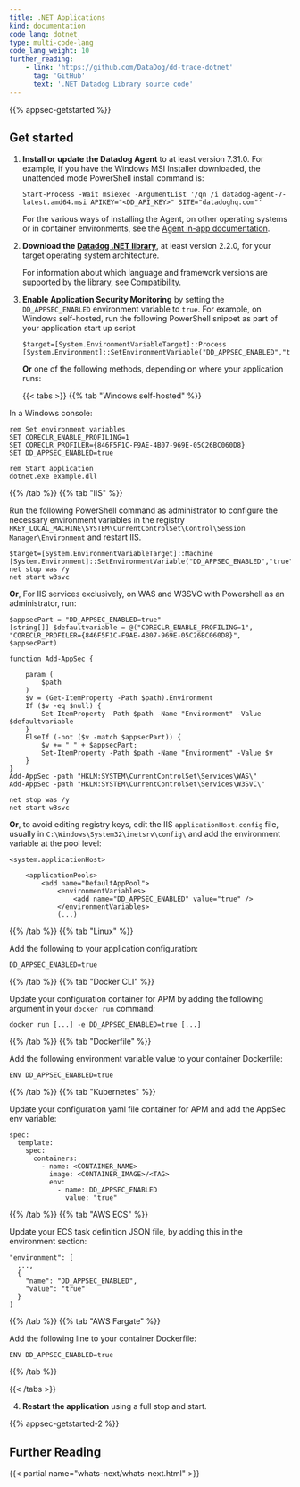 ```yaml
---
title: .NET Applications
kind: documentation
code_lang: dotnet
type: multi-code-lang
code_lang_weight: 10
further_reading:
    - link: 'https://github.com/DataDog/dd-trace-dotnet'
      tag: 'GitHub'
      text: '.NET Datadog Library source code'
---
```


{{% appsec-getstarted %}}

## Get started

1. **Install or update the Datadog Agent** to at least version 7.31.0. For example, if you have the Windows MSI Installer downloaded, the unattended mode PowerShell install command is: 
   ```
   Start-Process -Wait msiexec -ArgumentList '/qn /i datadog-agent-7-latest.amd64.msi APIKEY="<DD_API_KEY>" SITE="datadoghq.com"'
   ```

   For the various ways of installing the Agent, on other operating systems or in container environments, see the [Agent in-app documentation][1].

2. **Download the [Datadog .NET library][2]**, at least version 2.2.0, for your target operating system architecture.

   For information about which language and framework versions are supported by the library, see [Compatibility][3].

3. **Enable Application Security Monitoring** by setting the `DD_APPSEC_ENABLED` environment variable to `true`. For example, on Windows self-hosted, run the following PowerShell snippet as part of your application start up script
   ```
   $target=[System.EnvironmentVariableTarget]::Process
   [System.Environment]::SetEnvironmentVariable("DD_APPSEC_ENABLED","true",$target)
   ```

   **Or** one of the following methods, depending on where your application runs:

   {{< tabs >}}
{{% tab "Windows self-hosted" %}}

In a Windows console: 

```
rem Set environment variables
SET CORECLR_ENABLE_PROFILING=1
SET CORECLR_PROFILER={846F5F1C-F9AE-4B07-969E-05C26BC060D8}
SET DD_APPSEC_ENABLED=true

rem Start application
dotnet.exe example.dll
```

{{% /tab %}}
{{% tab "IIS" %}}

Run the following PowerShell command as administrator to configure the necessary environment variables in the registry `HKEY_LOCAL_MACHINE\SYSTEM\CurrentControlSet\Control\Session Manager\Environment` and restart IIS.
```
$target=[System.EnvironmentVariableTarget]::Machine
[System.Environment]::SetEnvironmentVariable("DD_APPSEC_ENABLED","true",$target)
net stop was /y
net start w3svc
```

**Or**, For IIS services exclusively, on WAS and W3SVC with Powershell as an administrator, run:

```
$appsecPart = "DD_APPSEC_ENABLED=true"
[string[]] $defaultvariable = @("CORECLR_ENABLE_PROFILING=1", "CORECLR_PROFILER={846F5F1C-F9AE-4B07-969E-05C26BC060D8}", $appsecPart)

function Add-AppSec {

    param (
        $path
    )
    $v = (Get-ItemProperty -Path $path).Environment
    If ($v -eq $null) {
        Set-ItemProperty -Path $path -Name "Environment" -Value $defaultvariable
    }
    ElseIf (-not ($v -match $appsecPart)) {
        $v += " " + $appsecPart;
        Set-ItemProperty -Path $path -Name "Environment" -Value $v
    }
}
Add-AppSec -path "HKLM:SYSTEM\CurrentControlSet\Services\WAS\"
Add-AppSec -path "HKLM:SYSTEM\CurrentControlSet\Services\W3SVC\"

net stop was /y
net start w3svc
```

**Or**, to avoid editing registry keys, edit the IIS `applicationHost.config` file, usually in `C:\Windows\System32\inetsrv\config\` and add the environment variable at the pool level: 
```
<system.applicationHost>

    <applicationPools>
        <add name="DefaultAppPool">
            <environmentVariables>
                <add name="DD_APPSEC_ENABLED" value="true" />
            </environmentVariables>
            (...)
```

{{% /tab %}}
{{% tab "Linux" %}}

Add the following to your application configuration: 
```
DD_APPSEC_ENABLED=true
```
{{% /tab %}}
{{% tab "Docker CLI" %}}

Update your configuration container for APM by adding the following argument in your `docker run` command: 

```
docker run [...] -e DD_APPSEC_ENABLED=true [...] 
```

{{% /tab %}}
{{% tab "Dockerfile" %}}

Add the following environment variable value to your container Dockerfile:

```
ENV DD_APPSEC_ENABLED=true
```

{{% /tab %}}
{{% tab "Kubernetes" %}}

Update your configuration yaml file container for APM and add the AppSec env variable:

```
spec:
  template:
    spec:
      containers:
        - name: <CONTAINER_NAME>
          image: <CONTAINER_IMAGE>/<TAG>
          env:
            - name: DD_APPSEC_ENABLED
              value: "true"
```

{{% /tab %}}
{{% tab "AWS ECS" %}}

Update your ECS task definition JSON file, by adding this in the  environment section:

```
"environment": [
  ...,
  {
    "name": "DD_APPSEC_ENABLED",
    "value": "true"
  }
]
```

{{% /tab %}}
{{% tab "AWS Fargate" %}}

Add the following line to your container Dockerfile:
```
ENV DD_APPSEC_ENABLED=true
```

{{% /tab %}}

{{< /tabs >}}

4. **Restart the application** using a full stop and start.

{{% appsec-getstarted-2 %}}

## Further Reading

{{< partial name="whats-next/whats-next.html" >}}

[1]: https://app.datadoghq.com/account/settings#agent
[2]: https://github.com/DataDog/dd-trace-dotnet/releases/latest
[3]: /security_platform/application_security/setup_and_configure/#compatibility
